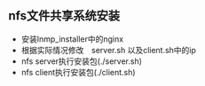 ## nfs文件共享系统安装

* 安装lnmp_installer中的nginx
* 根据实际情况修改　server.sh 以及client.sh中的ip
* nfs server执行安装包(./server.sh)
* nfs client执行安装包(./client.sh)


